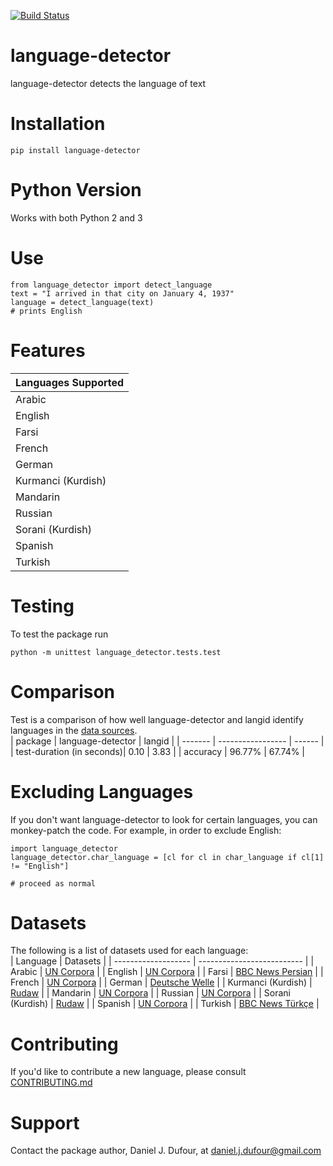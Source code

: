 [![Build Status](https://travis-ci.org/DanielJDufour/language-detector.svg?branch=master)](https://travis-ci.org/DanielJDufour/language-detector)

# language-detector
language-detector detects the language of text

# Installation
```
pip install language-detector
```

# Python Version
Works with both Python 2 and 3

# Use
```
from language_detector import detect_language
text = "I arrived in that city on January 4, 1937"
language = detect_language(text)
# prints English
```

# Features
| Languages Supported |
| ------------------- |
| Arabic |
| English |
| Farsi |
| French |
| German |
| Kurmanci (Kurdish) |
| Mandarin |
| Russian |
| Sorani (Kurdish) |
| Spanish |
| Turkish |

# Testing
To test the package run
```
python -m unittest language_detector.tests.test
```

# Comparison
Test is a comparison of how well language-detector and langid identify languages in the [data sources](language_detector/prep/sources).  
| package | language-detector | langid |
| ------- | ----------------- | ------ |
| test-duration (in seconds)| 0.10 | 3.83 |
| accuracy | 96.77% | 67.74% |


# Excluding Languages
If you don't want language-detector to look for certain languages, you can monkey-patch the code.  For example, in order to exclude English:
```
import language_detector
language_detector.char_language = [cl for cl in char_language if cl[1] != "English"]

# proceed as normal
``` 

# Datasets
The following is a list of datasets used for each language:  
| Language | Datasets |
| ------------------- | -------------------------- |
| Arabic | [UN Corpora](http://www.uncorpora.org/) |
| English |  [UN Corpora](http://www.uncorpora.org/) |
| Farsi | [BBC News Persian](https://www.bbc.com/persian) | 
| French | [UN Corpora](http://www.uncorpora.org/) |
| German | [Deutsche Welle](https://www.dw.com/de) |
| Kurmanci (Kurdish) | [Rudaw](https://rudaw.net/kurmanci) |
| Mandarin | [UN Corpora](http://www.uncorpora.org/) |
| Russian | [UN Corpora](http://www.uncorpora.org/) |
| Sorani (Kurdish) | [Rudaw](https://www.rudaw.net/sorani) |
| Spanish | [UN Corpora](http://www.uncorpora.org/) |
| Turkish | [BBC News Türkçe](https://www.bbc.com/turkce) | 

# Contributing
If you'd like to contribute a new language, please consult [CONTRIBUTING.md](CONTRIBUTING.md)

# Support
Contact the package author, Daniel J. Dufour, at daniel.j.dufour@gmail.com
